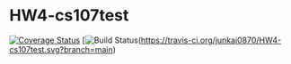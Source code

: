 # HW4-cs107test

[![Coverage Status](https://codecov.io/gh/junkai0870/HW4-cs107test/branch/main/graph/badge.svg)](https://codecov.io/gh/junkai0870/HW4-cs107test)
[![Build Status](https://travis-ci.org/junkai0870/HW4-cs107test.svg?branch=main)(https://travis-ci.org/junkai0870/HW4-cs107test.svg?branch=main)
